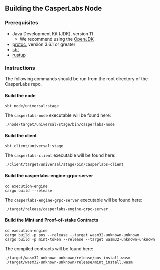 ## Building the CasperLabs Node

### Prerequisites

* Java Development Kit (JDK), version 11
  * We recommend using the [OpenJDK](https://openjdk.java.net)
* [protoc](https://github.com/protocolbuffers/protobuf/releases), version 3.6.1 or greater
* [sbt](https://www.scala-sbt.org/download.html)
* [rustup](https://www.rust-lang.org/tools/install)

### Instructions

The following commands should be run from the root directory of the CasperLabs repo.

#### Build the node

```
sbt node/universal:stage
```

The `casperlabs-node` executable will be found here:

```
./node/target/universal/stage/bin/casperlabs-node
```

#### Build the client

```
sbt client/universal:stage
```

The `casperlabs-client` executable will be found here:

```
./client/target/universal/stage/bin/casperlabs-client
```

#### Build the casperlabs-engine-grpc-server

```
cd execution-engine
cargo build --release
```

The `casperlabs-engine-grpc-server` executable will be found here:

```
./target/release/casperlabs-engine-grpc-server

```

#### Build the Mint and Proof-of-stake Contracts

```
cd execution-engine
cargo build -p pos --release --target wasm32-unknown-unknown
cargo build -p mint-token --release --target wasm32-unknown-unknown
```

The compiled contracts will be found here:
```
./target/wasm32-unknown-unknown/release/pos_install.wasm
./target/wasm32-unknown-unknown/release/mint_install.wasm
```
